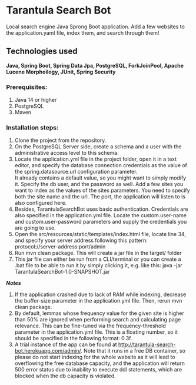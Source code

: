 # Tarantula Search Bot  
Local search engine Java Sprong Boot application. Add a few websites to the application.yaml file, index them, and search through them! 
## Technologies used  

**Java, Spring Boot, Spring Data Jpa, PostgreSQL, ForkJoinPool, Apache Lucene Morphoilogy, JUnit, Spring Security**
### Prerequisites:  
1. Java 14 or higher
2. PostgreSQL
3. Maven  
### Installation steps:
1. Clone the project from the repository.
2. On the PostgreSQL Server side, create a schema and a user with the administrative access level to this schema.
3. Locate the application.yml file in the project folder, open it in a text editor, and specify the database connection credentials as the value of the spring.datasource.url configuration parameter.  
It already contains a default value, so you might want to simply modify it. Specify the db user, and the password as well.
Add a few sites you want to index as the values of the sites parameters. You need to specify both the site name and the url.
The port, the application will listen to is also configured here.  
4. Besides, TarantulaSearchBot uses basic authentication. Credentials are also specified in the application.yml file. Locate the custom.user-name and custom.user-password parameters and supply the credentials you are going to use.  
5. Open the src/resources/static/templates/index.html file, locate line 34, and specify your server address following this pattern: protocol://server-address:port/admin
6. Run mvn clean package. This will create a jar file in the target/ folder
7. This jar file can either be run from a CLI/terminal or you can create a .bat file to be able to run it by simply clicking it, e.g. like this: java -jar TarantulaSearchBot-1.0-SNAPSHOT.jar  

***Notes***  
1. If the application crashed due to lack of RAM while indexing, decrease the buffer-size parameter in the application.yml file. Then, rerun mvn clean package.
2. By default, lemmas whose frequency value for the given site is higher than 50% are ignored when performing search and calculating page relevance. This can be fine-tuned via the frequency-threshold parameter in the application.yml file. This is a floating number, so it should be specified in the following format: 0.3f.
3. A trial instance of the app can be found at http://tarantula-search-bot.herokuapp.com/admin/. Note that it runs in a free DB container, so please do not start indexing for the whole website as it will lead to overflowing the free database capacity, and the application will return 500 error status due to inability to execute ddl statements, which are blocked when the db capacity is violated.
